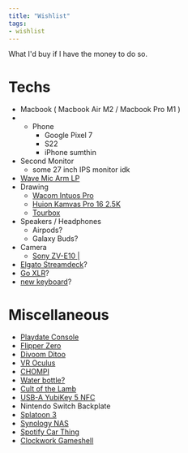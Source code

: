 ```yaml
---
title: "Wishlist"
tags:
- wishlist
---
```


What I'd buy if I have the money to do so.

# Techs
-  Macbook ( Macbook Air M2 / Macbook Pro M1 )
- - Phone
	- Google Pixel 7
	- S22
	- iPhone sumthin
- Second Monitor
	- some 27 inch IPS monitor idk
- [Wave Mic Arm LP](https://www.elgato.com/en/wave-mic-arm-lp)
- Drawing
	- [Wacom Intuos Pro](https://www.wacom.com/th-th/products/wacom-intuos-pro)
	- [Huion Kamvas Pro 16 2.5K](https://www.huion.com/pen_display/KamvasPro/kamvas-pro-16-2k.html)
	- [Tourbox](https://www.tourboxtech.com)
- Speakers / Headphones
	- Airpods?
	- Galaxy Buds?
- Camera
	- [Sony ZV-E10 |](https://www.sony.co.th/th/electronics/interchangeable-lens-cameras/zv-e10)
- [Elgato Streamdeck](https://www.elgato.com/en)?
- [Go XLR](https://www.tc-helicon.com/product.html?modelCode=P0CQK)?
-  [new keyboard](keyboard.md)?
 
# Miscellaneous
- [Playdate Console](https://play.date)
- [Flipper Zero](https://flipperzero.one)
- [Divoom Ditoo](https://divoom.com/products/divoom-ditooplus)
-  [VR Oculus](https://store.facebook.com/quest/)
- [CHOMPI](https://chompiclub.com/)
- [Water bottle?](https://www.kleankanteen.com)
- [Cult of the Lamb](https://www.cultofthelamb.com/)
- [USB-A YubiKey 5 NFC](https://www.yubico.com/th/product/yubikey-5-nfc/)
- Nintendo Switch Backplate
- [Splatoon 3](https://www.nintendo.com/store/products/splatoon-3-switch/)
- [Synology NAS](https://www.synology.com/en-global)
- [Spotify Car Thing](https://carthing.spotify.com/)
-  [Clockwork Gameshell](https://www.clockworkpi.com/gameshell)
